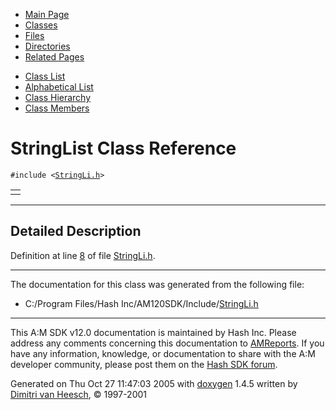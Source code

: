 <div class="tabs">

- [Main Page](index.md)
- <span id="current">[Classes](annotated.md)</span>
- [Files](files.md)
- [Directories](dirs.md)
- [Related Pages](pages.md)

</div>

<div class="tabs">

- [Class List](annotated.md)
- [Alphabetical List](classes.md)
- [Class Hierarchy](hierarchy.md)
- [Class Members](functions.md)

</div>

# StringList Class Reference

`#include <`<a href="StringLi_8h-source.md" class="el"><code>StringLi.h</code></a>`>`

|     |
|-----|
|     |

------------------------------------------------------------------------

<span id="_details"></span>

## Detailed Description

Definition at line <a href="StringLi_8h-source.md#l00008" class="el">8</a> of file <a href="StringLi_8h-source.md" class="el">StringLi.h</a>.

------------------------------------------------------------------------

The documentation for this class was generated from the following file:

- C:/Program Files/Hash Inc/AM120SDK/Include/<a href="StringLi_8h-source.md" class="el">StringLi.h</a>

------------------------------------------------------------------------

<span class="small">This A:M SDK v12.0 documentation is maintained by Hash Inc. Please address any comments concerning this documentation to [AMReports](http://www.hash.com/reports). If you have any information, knowledge, or documentation to share with the A:M developer community, please post them on the [Hash SDK forum](http://www.hash.com/forums/index.php?showforum=11).</span>

Generated on Thu Oct 27 11:47:03 2005 with [<span class="image placeholder" original-image-src="doxygen.png" original-image-title="" height="45" width="100" align="middle" border="0">doxygen</span>](http://www.doxygen.org/index.html) 1.4.5 written by [Dimitri van Heesch](mailto:dimitri@stack.nl), © 1997-2001
